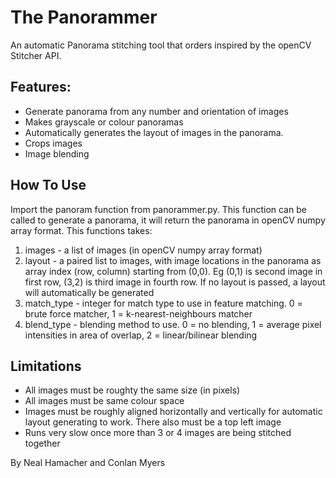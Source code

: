 # The Panorammer  
An automatic Panorama stitching tool that orders inspired by the openCV Stitcher API.  

## Features:  
<ul>
  <li>Generate panorama from any number and orientation of images</li>
  <li>Makes grayscale or colour panoramas</li>
  <li>Automatically generates the layout of images in the panorama.</li>
  <li>Crops images</li>
  <li>Image blending</li>
</ul>  

## How To Use 
Import the panoram function from panorammer.py.  This function can be called to generate a panorama, it will return the panorama in openCV numpy array format. This functions takes:
<ol>
  <li>images - a list of images (in openCV numpy array format)</li>
  <li>layout - a paired list to images, with image locations in the panorama as array index (row, column) starting from (0,0). Eg (0,1) is second image in first row, (3,2) is third image in fourth row. If no layout is passed, a layout will automatically be generated</li>
  <li>match_type - integer for match type to use in feature matching. 0 = brute force matcher, 1 = k-nearest-neighbours matcher</li>
  <li>blend_type - blending method to use. 0 = no blending, 1 = average pixel intensities in area of overlap, 2 = linear/bilinear blending</li>
</ol>

## Limitations
<ul>
  <li>All images must be roughty the same size (in pixels)</li>
  <li>All images must be same colour space</li>
  <li>Images must be roughly aligned horizontally and vertically for automatic layout generating to work. There also must be a top left image</li>
  <li>Runs very slow once more than 3 or 4 images are being stitched together</li>
</ul>

  
By Neal Hamacher and Conlan Myers
